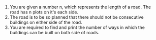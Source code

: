 1. You are given a number n, which represents the length of a road. The road has n plots on it's each side.
2. The road is to be so planned that there should not be consecutive buildings on either side of the road.
3. You are required to find and print the number of ways in which the buildings can be built on both side of roads.